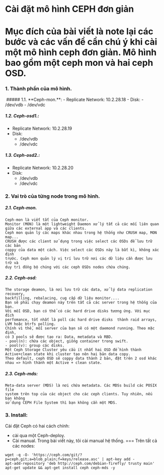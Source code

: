 Cài  đặt mô hình CEPH đơn giản
===============================
Mục đích của bài viết là note lại các bước và các vấn đề cần chú ý khi cài một mô hình ceph đơn giản.
Mô hình bao gồm một ceph mon và hai ceph OSD.
===
### 1. Thành phần của mô hình.
<img class="image__pic js-image-pic" src="http://prntscr.com/54vcwt" alt="" id="screenshot-image">
##### 1.1. **Ceph-mon.**:
- Replicate Network: 10.2.28.18
- Disk:
    - /dev/vdb
    - /dev/vdc

##### 1.2. **Ceph-osd1.**:
- Replicate Network: 10.2.28.19
- Disk:
    - /dev/vdb
    - /dev/vdc

##### 1.3. **Ceph-osd2.**:
- Replicate Network: 10.2.28.20
- Disk:
    - /dev/vdb
    - /dev/vdc

### 2. Vai trò của từng node trong mô hình.
##### 2.1. Ceph-mon.
    Ceph-mon là viết tắt của Ceph monitor.
    Monitor (MON) là một lightweight Daemon xử lý tất cả các mối liên quan
    giữa các external app và các clients.
    Ceph mon quản lý các maps khác nhau trong hệ thống như CRUSH map, MON map...
    CRUSH được các client sử dụng trong việc select các OSDs để lưu trữ các bản
    coppy của data một cách. Việc select các OSDs này là bất kì, không xác định
    trước. Ceph mon quản lý vị trí lưu trữ nơi các dữ liệu cần được lưu trữ và
    duy trì đồng bộ chúng với các ceph OSDs nodes chứa chúng.

##### 2.2. Ceph-osd:
    The storage deamon, là nơi lưu trữ các data, xử lý data replication recovery,
    backfilling, rebalacing, cug cấp dữ liệu monitor....
    Bạn sẽ phải chạy deamon này trên tất cả các server trong hệ thống của bạn.
    Với mỗi OSD, bạn có thể có các hard drive disks tương ứng. Với mục đích
    perfomance, tốt nhất là poll các hard drive disks  thành raid arrays,
    LVM hoặc btrfs polling.
    Chính vì thế, mỗi server của bạn sẽ có một daemond running. Theo mặc định,
    có 3 pools sẽ được tạo ra: Data, metadata và RBD.
    - pool(n): chứa các object, giống container trong swift.
    - pool(v): group các disks.
    Một Ceph Storage Cluster yêu cầu ít nhất hai OSD để hình thành
    Active+clean state khi cluster tạo nên hai bản data copy.
    Theo default, ceph OSD sẽ coppy data thành 2 bản, đặt trên 2 osd khác
    nhau => hình thành một Active + clean state.

##### 2.3. Ceph-mds:
    Meta-data server (MDS) là nơi chứa metadata. Các MDSs build các POSIX file
    system trên top của các object cho các ceph clients. Tuy nhiên, nếu bạn không
    sử dụng CEPH File System thì bạn không cần một MDS.

### 3. Install:
Cài đặt Ceph có hai cách chính:
- cài qua một Ceph-deploy.
- Cài manual.
Trong bài viết này, tôi cài manual hệ thống.
===
Trên tất cả các nodes:
```
wget -q -O- 'https://ceph.com/git/?p=ceph.git;a=blob_plain;f=keys/release.asc' | apt-key add -
apt-add-repository 'deb http://ceph.com/debian-firefly/ trusty main'
apt-get update && apt-get install ceph ceph-mds -y
```

